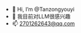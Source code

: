 - 👋 Hi, I’m @Tanzongyouyi
- 👀 我目前对LLM很感兴趣
- 📫 2701262643@qq.com

<!---
Tanzongyouyi/Tanzongyouyi is a ✨ special ✨ repository because its `README.md` (this file) appears on your GitHub profile.
You can click the Preview link to take a look at your changes.
--->

